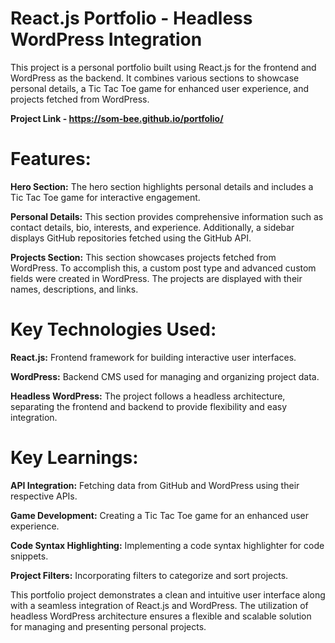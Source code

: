 # React.js Portfolio - Headless WordPress Integration

This project is a personal portfolio built using React.js for the frontend and WordPress as the backend. It combines various sections to showcase personal details, a Tic Tac Toe game for enhanced user experience, and projects fetched from WordPress.

**Project Link  - https://som-bee.github.io/portfolio/**

# Features:
**Hero Section:** The hero section highlights personal details and includes a Tic Tac Toe game for interactive engagement.

**Personal Details:** This section provides comprehensive information such as contact details, bio, interests, and experience. Additionally, a sidebar displays GitHub repositories fetched using the GitHub API.

**Projects Section:** This section showcases projects fetched from WordPress. To accomplish this, a custom post type and advanced custom fields were created in WordPress. The projects are displayed with their names, descriptions, and links.

# Key Technologies Used:

**React.js:** Frontend framework for building interactive user interfaces.

**WordPress:** Backend CMS used for managing and organizing project data.

**Headless WordPress:** The project follows a headless architecture, separating the frontend and backend to provide flexibility and easy integration.

# Key Learnings:

**API Integration:** Fetching data from GitHub and WordPress using their respective APIs.

**Game Development:** Creating a Tic Tac Toe game for an enhanced user experience.

**Code Syntax Highlighting:** Implementing a code syntax highlighter for code snippets.

**Project Filters:** Incorporating filters to categorize and sort projects.


This portfolio project demonstrates a clean and intuitive user interface along with a seamless integration of React.js and WordPress. The utilization of headless WordPress architecture ensures a flexible and scalable solution for managing and presenting personal projects.
